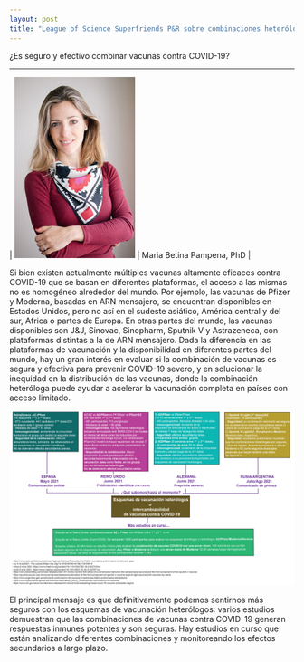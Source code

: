 ```yaml
---
layout: post
title: "League of Science Superfriends P&R sobre combinaciones heterólogas de vacunas contra COVID-19"
---
```


¿Es seguro y efectivo combinar vacunas contra COVID-19?

---

| ![Maria Betina Pampena, PhD](/assets/img/mb-pampena.jpg#small) | Maria Betina Pampena, PhD |


Si bien existen actualmente múltiples vacunas altamente eficaces contra COVID-19 que se basan en diferentes plataformas, el acceso a las mismas no es homogéneo alrededor del mundo. Por ejemplo, las vacunas de Pfizer y Moderna, basadas en ARN mensajero, se encuentran disponibles en Estados Unidos, pero no así en el sudeste asiático, América central y del sur, Africa o partes de Europa. En otras partes del mundo, las vacunas disponibles son J&J, Sinovac, Sinopharm, Sputnik V y Astrazeneca, con plataformas distintas a la de ARN mensajero. Dada la diferencia en las plataformas de vacunación y la disponibilidad en diferentes partes del mundo, hay un gran interés en evaluar si la combinación de vacunas es segura y efectiva para prevenir COVID-19 severo, y en solucionar la inequidad en la distribución de las vacunas, donde la combinación heteróloga puede ayudar a acelerar la vacunación completa en países con acceso limitado.

![Combinations Graphic](/assets/img/vaccines-combinations-es.png)

El principal mensaje es que definitivamente podemos sentirnos más seguros con los esquemas de vacunación heterólogos: varios estudios demuestran que las combinaciones de vacunas contra COVID-19 generan respuestas inmunes potentes y son seguras. Hay estudios en curso que están analizando diferentes combinaciones y monitoreando los efectos secundarios a largo plazo.
